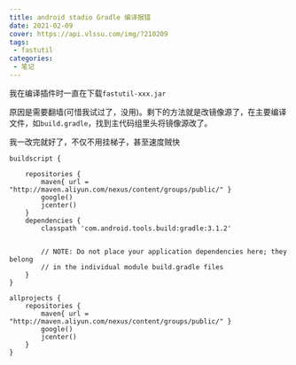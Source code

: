 ```yaml
---
title: android stadio Gradle 编译报错
date: 2021-02-09
cover: https://api.vlssu.com/img/?210209
tags:
 - fastutil
categories:
 - 笔记
---
```


我在编译插件时一直在下载`fastutil-xxx.jar`

原因是需要翻墙(可惜我试过了，没用)。剩下的方法就是改镜像源了，在主要编译文件，如`build.gradle`，找到主代码组里头将镜像源改了。

我一改完就好了，不仅不用挂梯子，甚至速度贼快

```
buildscript {
    
    repositories {
        maven{ url = "http://maven.aliyun.com/nexus/content/groups/public/" }
        google()
        jcenter()
    }
    dependencies {
        classpath 'com.android.tools.build:gradle:3.1.2'
        

        // NOTE: Do not place your application dependencies here; they belong
        // in the individual module build.gradle files
    }
}

allprojects {
    repositories {
        maven{ url = "http://maven.aliyun.com/nexus/content/groups/public/" }
        google()
        jcenter()
    }
}
```